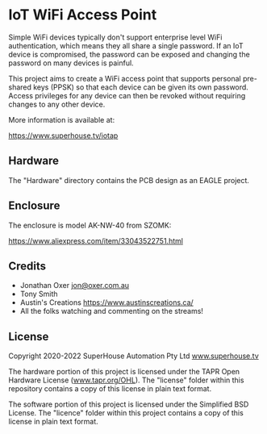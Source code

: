 IoT WiFi Access Point
=====================

Simple WiFi devices typically don't support enterprise level WiFi
authentication, which means they all share a single password. If
an IoT device is compromised, the password can be exposed and changing
the password on many devices is painful.

This project aims to create a WiFi access point that supports
personal pre-shared keys (PPSK) so that each device can be given its
own password. Access privileges for any device can then be revoked
without requiring changes to any other device.

More information is available at:

  https://www.superhouse.tv/iotap


Hardware
--------
The "Hardware" directory contains the PCB design as an EAGLE project.


Enclosure
---------
The enclosure is model AK-NW-40 from SZOMK:

  https://www.aliexpress.com/item/33043522751.html


Credits
-------
 * Jonathan Oxer <jon@oxer.com.au>
 * Tony Smith
 * Austin's Creations <https://www.austinscreations.ca/>
 * All the folks watching and commenting on the streams!


License
-------
Copyright 2020-2022 SuperHouse Automation Pty Ltd  www.superhouse.tv  

The hardware portion of this project is licensed under the TAPR Open
Hardware License (www.tapr.org/OHL). The "license" folder within this
repository contains a copy of this license in plain text format.

The software portion of this project is licensed under the Simplified
BSD License. The "licence" folder within this project contains a
copy of this license in plain text format.

